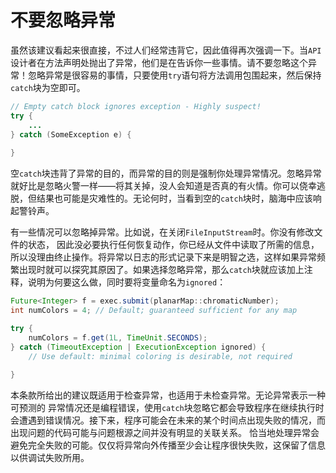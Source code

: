 # 不要忽略异常

虽然该建议看起来很直接，不过⼈们经常违背它，因此值得再次强调⼀下。当`API`设计者在⽅法声明处抛出了异常，他们是在告诉你⼀些事情。请不要忽略这个异常！忽略异常是很容易的事情，只要使⽤`try`语句将⽅法调⽤包围起来，然后保持`catch`块为空即可。

```java
// Empty catch block ignores exception - Highly suspect!
try {
	...
} catch (SomeException e) {
  
}
```

空`catch`块违背了异常的目的，⽽异常的⽬的则是强制你处理异常情况。忽略异常就好⽐是忽略⽕警⼀样——将其关掉，没⼈会知道是否真的有⽕情。你可以侥幸逃脱，但结果也可能是灾难性的。⽆论何时，当看到空的`catch`块时，脑海中应该响起警铃声。

有⼀些情况可以忽略掉异常。⽐如说，在关闭`FileInputStream`时。你没有修改⽂件的状态， 因此没必要执⾏任何恢复动作，你已经从⽂件中读取了所需的信息，所以没理由终⽌操作。将异常以⽇志的形式记录下来是明智之选，这样如果异常频繁出现时就可以探究其原因了。如果选择忽略异常，那么`catch`块就应该加上注释，说明为何要这么做，同时要将变量命名为`ignored`：

```java
Future<Integer> f = exec.submit(planarMap::chromaticNumber);
int numColors = 4; // Default; guaranteed sufficient for any map

try {
	numColors = f.get(1L, TimeUnit.SECONDS);
} catch (TimeoutException | ExecutionException ignored) {
	// Use default: minimal coloring is desirable, not required
  
}
```

本条款所给出的建议既适⽤于检查异常，也适⽤于未检查异常。⽆论异常表示⼀种可预测的 异常情况还是编程错误，使⽤`catch`块忽略它都会导致程序在继续执⾏时会遭遇到错误情况。接下来，程序可能会在未来的某个时间点出现失败的情况，⽽出现问题的代码可能与问题根源之间并没有明显的关联关系。 恰当地处理异常会避免完全失败的可能。仅仅将异常向外传播⾄少会让程序很快失败，这保留了信息以供调试失败所⽤。

